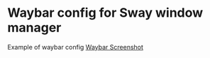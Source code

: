 # Waybar config for Sway window manager
Example of waybar config
[Waybar Screenshot](nzimm.github.com/dotfiles/config/waybar/screenshot.jpeg)
